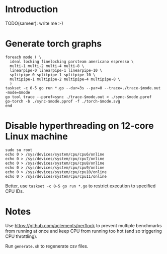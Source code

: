 # Introduction

TODO(sameer): write me :-)


# Generate torch graphs

```shell
foreach mode ( \
  ideal locking finelocking parsteam americano espresso \
  multi-1 multi-2 multi-4 multi-8 \
  linearpipe-0 linearpipe-1 linearpipe-10 \
  splitpipe-0 splitpipe-1 splitpipe-10 \
  multipipe-1 multipipe-2 multipipe-4 multipipe-8 \
  )
taskset -c 0-5 go run *.go --dur=3s --par=0 --trace=./trace-$mode.out -mode=$mode
go tool trace --pprof=sync ./trace-$mode.out > ./sync-$mode.pprof
go-torch -b ./sync-$mode.pprof -f ./torch-$mode.svg
end
```

# Disable hyperthreading on 12-core Linux machine

```shell
sudo su root
echo 0 > /sys/devices/system/cpu/cpu6/online
echo 0 > /sys/devices/system/cpu/cpu7/online
echo 0 > /sys/devices/system/cpu/cpu8/online
echo 0 > /sys/devices/system/cpu/cpu9/online
echo 0 > /sys/devices/system/cpu/cpu10/online
echo 0 > /sys/devices/system/cpu/cpu11/online
```

Better, use `taskset -c 0-5 go run *.go` to restrict execution to specified CPU IDs.

# Notes

Use https://github.com/aclements/perflock to prevent multiple benchmarks from
running at once and keep CPU from running too hot (and so triggering CPU
throttling).

Run `generate.sh` to regenerate csv files.
